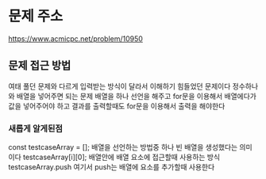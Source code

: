 # 문제 주소 
https://www.acmicpc.net/problem/10950

## 문제 접근 방법 
여태 풀던 문제와 다르게 입력받는 방식이 달라서 이해하기 힘들었던 문제이다 정수하나와 배열을 넣어주면 되는 문제 배열을 하나 선언을 해주고 for문을 이용해서 배열에다가 값을 넣어주어야 하고 결과를 출력할때도 for문을 이용해서 출력을 해야한다 

### 새롭게 알게된점 
const testcaseArray = []; 배열을 선언하는 방법중 하나 빈 배열을 생성했다는 의미이다
testcaseArray[i][0]; 배열안에 배열 요소에 접근할때 사용하는 방식
testcaseArray.push 여기서 push는 배열에 요소를 추가할때 사용한다 